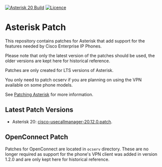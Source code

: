 [![Asterisk 20 Build](https://img.shields.io/github/actions/workflow/status/usecallmanagernz/patches/asterisk-20.yml?branch=master&label=asterisk%2020%20build)](https://github.com/usecallmanagernz/patches/actions/workflows/asterisk-20.yml) [![Licence](https://img.shields.io/github/license/usecallmanagernz/patches?color=red)](LICENSE)

# Asterisk Patch

This repository contains patches for Asterisk that add support for
the features needed by Cisco Enterprise IP Phones.

Please note that only the latest version of the patches should be used,
the older versions are kept here for historical reference.

Patches are only created for LTS versions of Asterisk.

You only need to patch ocserv if you are planning on using the VPN
available on some phone models.

See [Patching Asterisk](http://usecallmanager.nz/patching-asterisk.html)
for more information.

## Latest Patch Versions

* Asterisk 20: [cisco-usecallmanager-20.12.0.patch](asterisk/cisco-usecallmanager-20.12.0.patch).

## OpenConnect Patch

Patches for OpenConnect are located in `ocserv` directory. These are
no longer required as support for the phone's VPN client was added
in version 1.2.0 and are only kept here for historical reference.
